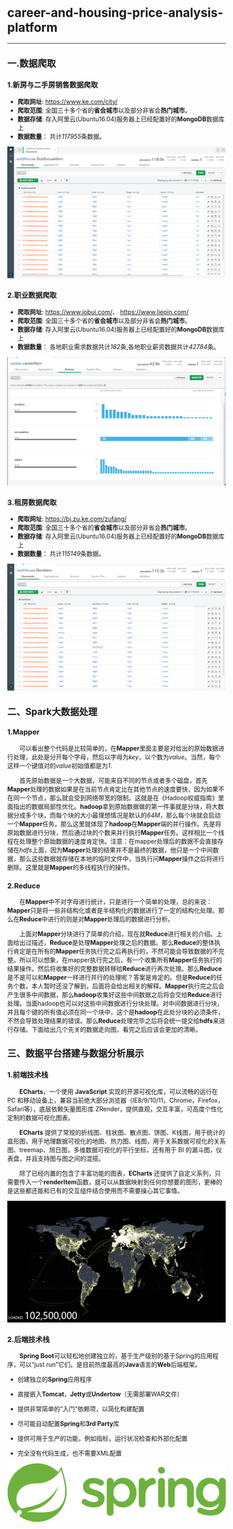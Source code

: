# career-and-housing-price-analysis-platform

***

## 一.数据爬取

### 1.新房与二手房销售数据爬取

* **爬取网址**:  <https://www.ke.com/city/>
* **爬取范围**:  全国三十多个省的**省会城市**以及部分非省会**热门城市**。
* **数据存储**:  存入阿里云(Ubuntu16.04)服务器上已经配置好的**MongoDB**数据库上
* **数据数量**： 共计*117955*条数据。  

<img src="./img/1.png" alt="新房数据爬取截图" />

### 2.职业数据爬取

* **爬取网址**:  <https://www.jobui.com/>、 <https://www.liepin.com/>
* **爬取范围**: 全国三十多个省的**省会城市**以及部分非省会**热门城市**。
* **数据存储**:  存入阿里云(Ubuntu16.04)服务器上已经配置好的**MongoDB**数据库上
* **数据数量**： 各地职业需求数据共计*162*条,各地职业薪资数据共计*42784*条。

<img src="./img/2.png" alt="职业数据爬取分析图" />

### 3.租房数据爬取

* **爬取网址**:  <https://bj.zu.ke.com/zufang/>
* **爬取范围**: 全国三十多个省的**省会城市**以及部分非省会**热门城市**。
* **数据存储**:  存入阿里云(Ubuntu16.04)服务器上已经配置好的**MongoDB**数据库上
* **数据数量**： 共计*115149*条数据。

<img src="./img/3.png" alt="职业数据爬取分析图" />

## 二、Spark大数据处理

### 1.Mapper

&emsp;&emsp;可以看出整个代码是比较简单的，在**Mapper**里面主要是对给出的原始数据进行处理，此处是分开每个字母，然后以字母为*key*，以个数为*value*。当然，每个这样一个键值对的*value*初始值都是为*1*.

&emsp;&emsp;首先原始数据是一个大数据，可能来自不同的节点或者多个磁盘，首先**Mapper**处理的数据如果是在当前节点肯定比在其他节点的速度要快，因为如果不在同一个节点，那么就会受到网络带宽的限制。这就是在《Hadoop权威指南》里面指出的数据局部性优化。**hadoop**拿到原始数据做的第一件事就是分块，将大数据分成多个块，而每个块的大小最理想情况是默认的*64M*，那么每个块就会启动一个**Mapper**任务，那么这里就体现了**hadoop**在**Mapper**端的并行操作。先是将原始数据进行分块，然后通过块的个数来并行执行**Mapper**任务。这样相比一个线程在处理整个原始数据的速度肯定快。注意：在mapper处理后的数据不会直接存储在*hdfs*上面，因为**Mapper**处理的结果并不是最终的数据，他只是一个中间数据，那么这些数据就存储在本地的临时文件中，当执行问**Mapper**操作之后将进行删除。这里就是**Mapper**的多线程执行的操作。

### 2.Reduce

&emsp;&emsp;在**Mapper**中不对字母进行统计，只是进行一个简单的处理，总的来说：**Mapper**只是将一些非结构化或者是半结构化的数据进行了一定的结构化处理。那么在**Reduce**中进行的则是对**Mapper**处理后的数据进行分析。

&emsp;&emsp;上面对**Mapper**分块进行了简单的介绍，现在就**Reduce**进行相关的介绍。上面给出过描述，**Reduce**是处理**Mapper**处理之后的数据。那么**Reduce**的整体执行肯定是在所有的**Mapper**任务执行完之后再执行的，不然可能会导致数据的不完整。所以可以想象，在mapper执行完之后，有一个收集所有**Mapper**任务执行的结果操作。然后将收集好的完整数据转移给**Reduce**进行再次处理。那么**Reduce**是不是可以和**Mapper**一样进行并行的处理呢？答案是肯定的。但是**Reduce**的任务个数，本人暂时还没了解到，后面将会给出相关的解释。**Mapper**执行完之后会产生很多中间数据，那么**hadoop**收集好这些中间数据之后将会交给**Reduce**进行处理。当面hadoop也可以对这些中间数据进行分块处理。对中间数据进行分块，并且每个键的所有值必须在同一个块中，这个是**hadoop**在此处分块的必须条件，不然会导致处理结果的错误。那么**Reduce**处理完毕之后将会统一提交给**hdfs**来进行存储。下面给出几个先关的数据走向图，看完之后应该会更加的清晰。

## 三、数据平台搭建与数据分析展示

### 1.前端技术栈

&emsp;&emsp;**ECharts**，一个使用 **JavaScript** 实现的开源可视化库，可以流畅的运行在 PC 和移动设备上，兼容当前绝大部分浏览器（IE8/9/10/11，Chrome，Firefox，Safari等），底层依赖矢量图形库 ZRender，提供直观，交互丰富，可高度个性化定制的数据可视化图表。

&emsp;&emsp;**ECharts** 提供了常规的折线图、柱状图、散点图、饼图、K线图，用于统计的盒形图，用于地理数据可视化的地图、热力图、线图，用于关系数据可视化的关系图、treemap、旭日图，多维数据可视化的平行坐标，还有用于 BI 的漏斗图，仪表盘，并且支持图与图之间的混搭。

&emsp;&emsp;除了已经内置的包含了丰富功能的图表，**ECharts** 还提供了自定义系列，只需要传入一个**renderItem**函数，就可以从数据映射到任何你想要的图形，更棒的是这些都还能和已有的交互组件结合使用而不需要操心其它事情。

<img src="./img/scatterGL.jpg" alt="echarts图demo" />

### 2.后端技术栈

&emsp;&emsp;**Spring Boot**可以轻松地创建独立的，基于生产级别的基于Spring的应用程序，可以“just run”它们。是目前热度最高的**Java**语言的**Web**后端框架。

* 创建独立的**Spring**应用程序

* 直接嵌入**Tomcat**，**Jetty**或**Undertow**（无需部署WAR文件）

* 提供非常简单的“入门”依赖项，以简化构建配置

* 尽可能自动配置**Spring**和**3rd Party**库

* 提供可用于生产的功能，例如指标，运行状况检查和外部化配置

* 完全没有代码生成，也不需要XML配置

<center>
<img src="./img/4.png" alt="spring boot标签图" />
</center>
